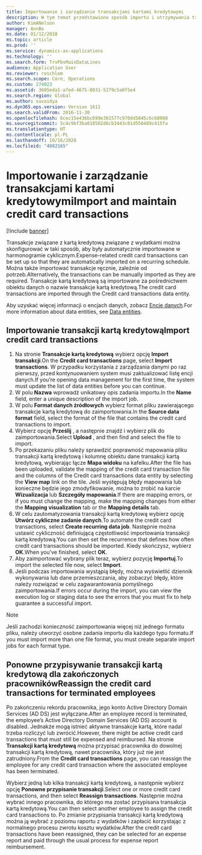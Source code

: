 ```yaml
---
title: Importowanie i zarządzanie transakcjami kartami kredytowymi
description: W tym temat przedstawiono sposób importu i utrzymywania transakcji kartą kredytową związanych z wydatkami. Te transakcje można skonfigurować w taki sposób, aby były automatycznie importowane w harmonogramie cyklicznym, lub mogą też w razie potrzeby zostać zaimportowane ręcznie.
author: KimANelson
manager: AnnBe
ms.date: 01/12/2018
ms.topic: article
ms.prod: ''
ms.service: dynamics-ax-applications
ms.technology: ''
ms.search.form: TrvPbsMainDataLines
audience: Application User
ms.reviewer: roschlom
ms.search.scope: Core, Operations
ms.custom: 274023
ms.assetid: 3605eda1-a7ed-4675-8031-5279c5a8f5e4
ms.search.region: Global
ms.author: suvaidya
ms.dyn365.ops.version: Version 1611
ms.search.validFrom: 2016-11-30
ms.openlocfilehash: 6cec15e436bc699e361577c970dd5845c6c68908
ms.sourcegitcommit: 5c4c9bf3ba018562d6cb3443c01d550489c415fa
ms.translationtype: HT
ms.contentlocale: pl-PL
ms.lasthandoff: 10/16/2020
ms.locfileid: "4082165"
---
```

# <a name="import-and-maintain-credit-card-transactions"></a><span data-ttu-id="e129c-104">Importowanie i zarządzanie transakcjami kartami kredytowymi</span><span class="sxs-lookup"><span data-stu-id="e129c-104">Import and maintain credit card transactions</span></span>

[!include [banner](../includes/banner.md)]

<span data-ttu-id="e129c-105">Transakcje związane z kartą kredytową związane z wydatkami można skonfigurować w taki sposób, aby były automatycznie importowane w harmonogramie cyklicznym.</span><span class="sxs-lookup"><span data-stu-id="e129c-105">Expense-related credit card transactions can be set up so that they are automatically imported on a recurring schedule.</span></span> <span data-ttu-id="e129c-106">Można także importować transakcje ręcznie, zależnie od potrzeb.</span><span class="sxs-lookup"><span data-stu-id="e129c-106">Alternatively, the transactions can be manually imported as they are required.</span></span> <span data-ttu-id="e129c-107">Transakcje kartą kredytową są importowane za pośrednictwem obiektu danych o nazwie transakcje kartą kredytową.</span><span class="sxs-lookup"><span data-stu-id="e129c-107">The credit card transactions are imported through the Credit card transactions data entity.</span></span>

<span data-ttu-id="e129c-108">Aby uzyskać więcej informacji o encjach danych, zobacz [Encje danych](https://docs.microsoft.com/dynamics365/fin-ops-core/dev-itpro/data-entities/data-entities).</span><span class="sxs-lookup"><span data-stu-id="e129c-108">For more information about data entities, see [Data entities](https://docs.microsoft.com/dynamics365/fin-ops-core/dev-itpro/data-entities/data-entities).</span></span>

## <a name="import-credit-card-transactions"></a><span data-ttu-id="e129c-109">Importowanie transakcji kartą kredytową</span><span class="sxs-lookup"><span data-stu-id="e129c-109">Import credit card transactions</span></span>

1. <span data-ttu-id="e129c-110">Na stronie **Transakcje kartą kredytową** wybierz opcję **Import transakcji**.</span><span class="sxs-lookup"><span data-stu-id="e129c-110">On the **Credit card transactions** page, select **Import transactions**.</span></span> <span data-ttu-id="e129c-111">W przypadku korzystania z zarządzania danymi po raz pierwszy, przed kontynuowaniem system musi zaktualizować listę encji danych.</span><span class="sxs-lookup"><span data-stu-id="e129c-111">If you’re opening data management for the first time, the system must update the list of data entities before you can continue.</span></span>
2. <span data-ttu-id="e129c-112">W polu **Nazwa** wprowadź unikatowy opis zadania importu.</span><span class="sxs-lookup"><span data-stu-id="e129c-112">In the **Name** field, enter a unique description of the import job.</span></span>
3. <span data-ttu-id="e129c-113">W polu **Format danych źródłowych** wybierz format pliku zawierającego transakcje kartą kredytową do zaimportowania.</span><span class="sxs-lookup"><span data-stu-id="e129c-113">In the **Source data format** field, select the format of the file that contains the credit card transactions to import.</span></span>
4. <span data-ttu-id="e129c-114">Wybierz opcję **Prześlij** , a następnie znajdź i wybierz plik do zaimportowania.</span><span class="sxs-lookup"><span data-stu-id="e129c-114">Select **Upload** , and then find and select the file to import.</span></span>
5. <span data-ttu-id="e129c-115">Po przekazaniu pliku należy sprawdzić poprawność mapowania pliku transakcji kartą kredytową i kolumnę obiektu dane transakcji kartą kredytową, wybierając łącze **Mapa widoku** na kafelku.</span><span class="sxs-lookup"><span data-stu-id="e129c-115">After the file has been uploaded, validate the mapping of the credit card transaction file and the columns of the Credit card transactions data entity by selecting the **View map** link on the tile.</span></span> <span data-ttu-id="e129c-116">Jeśli występują błędy mapowania lub konieczne będzie jego zmodyfikowanie, można to zrobić na karcie **Wizualizacja** lub **Szczegóły mapowania**.</span><span class="sxs-lookup"><span data-stu-id="e129c-116">If there are mapping errors, or if you must change the mapping, make the mapping changes from either the **Mapping visualization** tab or the **Mapping details** tab.</span></span>
6. <span data-ttu-id="e129c-117">W celu zautomatyzowania transakcji kartą kredytową wybierz opcję **Utwórz cykliczne zadanie danych**.</span><span class="sxs-lookup"><span data-stu-id="e129c-117">To automate the credit card transactions, select **Create recurring data job**.</span></span> <span data-ttu-id="e129c-118">Następnie można ustawić cykliczność definiującą częstotliwość importowania transakcji kartą kredytową.</span><span class="sxs-lookup"><span data-stu-id="e129c-118">You can then set the recurrence that defines how often credit card transactions should be imported.</span></span> <span data-ttu-id="e129c-119">Kiedy skończysz, wybierz **OK**.</span><span class="sxs-lookup"><span data-stu-id="e129c-119">When you’ve finished, select **OK**.</span></span>
7. <span data-ttu-id="e129c-120">Aby zaimportować wybrany plik teraz, wybierz pozycję **Importuj**.</span><span class="sxs-lookup"><span data-stu-id="e129c-120">To import the selected file now, select **Import**.</span></span>
8. <span data-ttu-id="e129c-121">Jeśli podczas importowania wystąpią błędy, można wyświetlić dziennik wykonywania lub dane przemieszczania, aby zobaczyć błędy, które należy rozwiązać w celu zagwarantowania pomyślnego zaimportowania.</span><span class="sxs-lookup"><span data-stu-id="e129c-121">If errors occur during the import, you can view the execution log or staging data to see the errors that you must fix to help guarantee a successful import.</span></span>

> [!NOTE]
> <span data-ttu-id="e129c-122">Jeśli zachodzi konieczność zaimportowania więcej niż jednego formatu pliku, należy utworzyć osobne zadania importu dla każdego typu formatu.</span><span class="sxs-lookup"><span data-stu-id="e129c-122">If you must import more than one file format, you must create separate import jobs for each format type.</span></span>

## <a name="reassign-the-credit-card-transactions-for-terminated-employees"></a><span data-ttu-id="e129c-123">Ponowne przypisywanie transakcji kartą kredytową dla zakończonych pracowników</span><span class="sxs-lookup"><span data-stu-id="e129c-123">Reassign the credit card transactions for terminated employees</span></span>

<span data-ttu-id="e129c-124">Po zakończeniu rekordu pracownika, jego konto Active Directory Domain Services (AD DS) jest wyłączane.</span><span class="sxs-lookup"><span data-stu-id="e129c-124">After an employee record is terminated, the employee’s Active Directory Domain Services (AD DS) account is disabled.</span></span> <span data-ttu-id="e129c-125">Jednakże mogą istnieć aktywne transakcje kartą, które nadal trzeba rozliczyć lub zwrócić.</span><span class="sxs-lookup"><span data-stu-id="e129c-125">However, there might be active credit card transactions that must still be expensed and reimbursed.</span></span> <span data-ttu-id="e129c-126">Na stronie **Transakcji kartą kredytową** można przypisać pracownika do dowolnej transakcji kartą kredytową, nawet pracownika, który już nie jest zatrudniony.</span><span class="sxs-lookup"><span data-stu-id="e129c-126">From the **Credit card transactions** page, you can reassign the employee for any credit card transaction where the associated employee has been terminated.</span></span>

<span data-ttu-id="e129c-127">Wybierz jedną lub kilka transakcji kartą kredytową, a następnie wybierz opcję **Ponowne przypisanie transakcji**.</span><span class="sxs-lookup"><span data-stu-id="e129c-127">Select one or more credit card transactions, and then select **Reassign transactions**.</span></span> <span data-ttu-id="e129c-128">Następnie można wybrać innego pracownika, do którego ma zostać przypisana transakcja kartą kredytową.</span><span class="sxs-lookup"><span data-stu-id="e129c-128">You can then select another employee to assign the credit card transactions to.</span></span> <span data-ttu-id="e129c-129">Po zmianie przypisania transakcji kartą kredytową można ją wybrać z poziomu raportu z wydatków i zapłacić korzystając z normalnego procesu zwrotu kosztu wydatków.</span><span class="sxs-lookup"><span data-stu-id="e129c-129">After the credit card transactions have been reassigned, they can be selected for an expense report and paid through the usual process for expense report reimbursement.</span></span>
